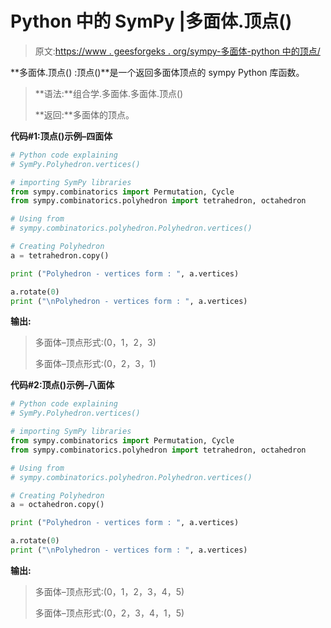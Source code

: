 # Python 中的 SymPy |多面体.顶点()

> 原文:[https://www . geesforgeks . org/sympy-多面体-python 中的顶点/](https://www.geeksforgeeks.org/sympy-polyhedron-vertices-in-python/)

**多面体.顶点() :顶点()**是一个返回多面体顶点的 sympy Python 库函数。

> **语法:**组合学.多面体.多面体.顶点()
> 
> **返回:**多面体的顶点。

**代码#1:顶点()示例–四面体**

```py
# Python code explaining
# SymPy.Polyhedron.vertices()

# importing SymPy libraries
from sympy.combinatorics import Permutation, Cycle
from sympy.combinatorics.polyhedron import tetrahedron, octahedron

# Using from 
# sympy.combinatorics.polyhedron.Polyhedron.vertices()

# Creating Polyhedron
a = tetrahedron.copy()

print ("Polyhedron - vertices form : ", a.vertices)

a.rotate(0)
print ("\nPolyhedron - vertices form : ", a.vertices)
```

**输出:**

> 多面体–顶点形式:(0，1，2，3)
> 
> 多面体–顶点形式:(0，2，3，1)

**代码#2:顶点()示例–八面体**

```py
# Python code explaining
# SymPy.Polyhedron.vertices()

# importing SymPy libraries
from sympy.combinatorics import Permutation, Cycle
from sympy.combinatorics.polyhedron import tetrahedron, octahedron

# Using from 
# sympy.combinatorics.polyhedron.Polyhedron.vertices()

# Creating Polyhedron
a = octahedron.copy()

print ("Polyhedron - vertices form : ", a.vertices)

a.rotate(0)
print ("\nPolyhedron - vertices form : ", a.vertices)
```

**输出:**

> 多面体–顶点形式:(0，1，2，3，4，5)
> 
> 多面体–顶点形式:(0，2，3，4，1，5)